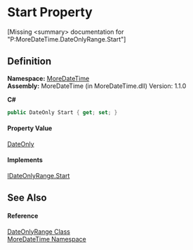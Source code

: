 # Start Property


\[Missing &lt;summary&gt; documentation for "P:MoreDateTime.DateOnlyRange.Start"\]



## Definition
**Namespace:** <a href="N_MoreDateTime.md">MoreDateTime</a>  
**Assembly:** MoreDateTime (in MoreDateTime.dll) Version: 1.1.0

**C#**
``` C#
public DateOnly Start { get; set; }
```



#### Property Value
<a href="https://learn.microsoft.com/dotnet/api/system.dateonly" target="_blank" rel="noopener noreferrer">DateOnly</a>

#### Implements
<a href="P_MoreDateTime_Interfaces_IDateOnlyRange_Start.md">IDateOnlyRange.Start</a>  


## See Also


#### Reference
<a href="T_MoreDateTime_DateOnlyRange.md">DateOnlyRange Class</a>  
<a href="N_MoreDateTime.md">MoreDateTime Namespace</a>  
